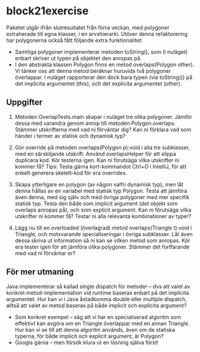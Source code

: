 # block21exercise

Paketet utgår ifrån slutresultatet från förra veckan, med polygoner extraherade till egna klasser, i en arvshierarki. Utöver denna refaktorering har polygonerna också fått följande extra funktionalitet:
* Samtliga polygoner implementerar metoden toString(), som (i nuläget) enbart skriver ut typen på objektet den anropas på.
* I den abstrakta klassen Polygon finns en metod overlaps(Polygon other). Vi tänker oss att denna metod beräknar huruvida två polygoner överlappar. I nuläget rapporterar den dock bara typen (via toString()) på det implicita argumentet (this), och det explicita argumentet (other).

## Uppgifter

1. Metoden OverlapTests.main skapar i nuläget tre olika polygoner. Jämför dessa med varandra genom anrop till metoden Polygon.overlaps. Stämmer utskrifterna med vad ni förväntar dig? Kan ni förklara vad som händer i termer av statisk och dynamisk typ?

2. Gör override på metoden overlaps(Polygon p):void i alla tre subklasser, med en särskiljande utskrift. Använd overlapsHelper för att slippa duplicera kod. Kör testerna igen. Kan ni förutsäga vilka utskrifter ni kommer få?
Tips: Testa gärna kort-kommandot Ctrl+O i IntelliJ, för att enkelt generera skelett-kod för era overrides.

3. Skapa ytterligare en polygon (av någon valfri dynamisk typ), men låt denna hållas av en variabel med statisk typ Polygon. Testa att jämföra även denna, med sig själv och med övriga polygoner med mer specifik statisk typ. Testa den både som implicit argument (det objekt som overlaps anropas på), och som explicit argument. Kan ni förutsäga vilka utskrifter ni kommer få? Testar ni alla relevanta kombinationer av typer?

4. Lägg nu till en overloaded (överlagrad) metod overlaps(Triangle t):void i Triangle, och motsvarande specialiseringar i övriga subklasser. Låt även dessa skriva ut information så ni kan se vilken metod som anropas. Kör era tester igen för att jämföra olika polygoner. Stämmer det fortfarande med vad ni förväntar er?

## För mer utmaning

Java implementerar så kallad single dispatch för metoder – dvs att valet av konkret metod-implementation vid runtime baseras enbart på det implicita argumentet. Hur kan vi i Java åstadkomma double eller multiple dispatch, alltså att valet av metod baseras på både implicit och explicita argument?
* Som konkret exempel – säg att vi har en specialiserad algoritm som effektivt kan avgöra om en Triangle överlappar med en annan Triangle. Hur kan vi se till att denna algoritm används, även om de statiska typerna, för både implicit och explicit argument, är Polygon?
* Googla gärna – men försök klura ut en lösning själva först!
